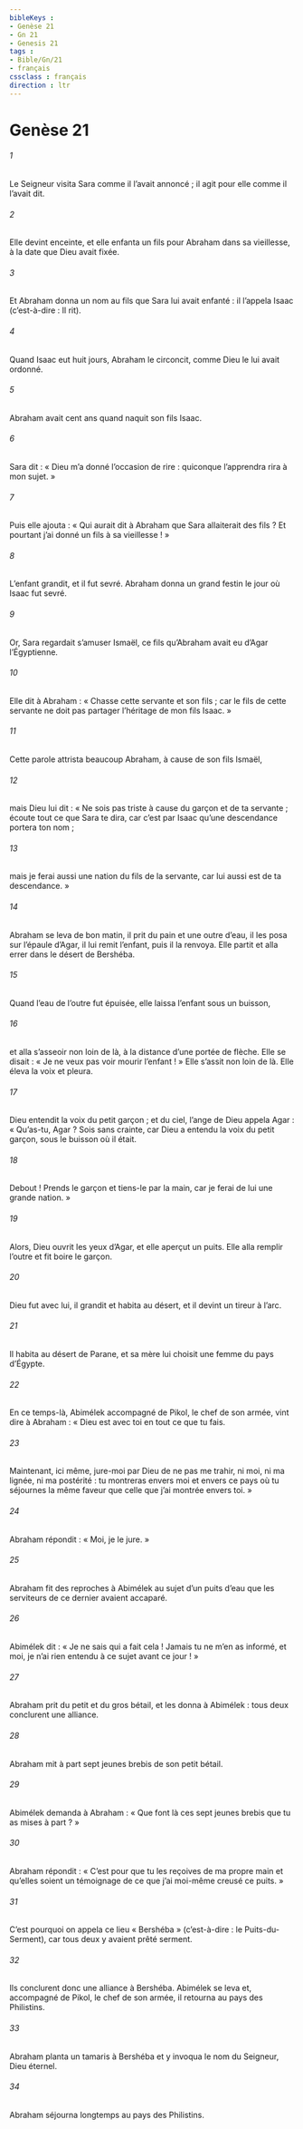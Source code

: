 ```yaml
---
bibleKeys : 
- Genèse 21
- Gn 21
- Genesis 21
tags : 
- Bible/Gn/21
- français
cssclass : français
direction : ltr
---
```


# Genèse 21

###### 1
Le Seigneur visita Sara comme il l’avait annoncé ; il agit pour elle comme il l’avait dit.
###### 2
Elle devint enceinte, et elle enfanta un fils pour Abraham dans sa vieillesse, à la date que Dieu avait fixée.
###### 3
Et Abraham donna un nom au fils que Sara lui avait enfanté : il l’appela Isaac (c’est-à-dire : Il rit).
###### 4
Quand Isaac eut huit jours, Abraham le circoncit, comme Dieu le lui avait ordonné.
###### 5
Abraham avait cent ans quand naquit son fils Isaac.
###### 6
Sara dit :
« Dieu m’a donné l’occasion de rire :
quiconque l’apprendra rira à mon sujet. »
###### 7
Puis elle ajouta :
« Qui aurait dit à Abraham que Sara allaiterait des fils ? Et pourtant j’ai donné un fils à sa vieillesse ! »
###### 8
L’enfant grandit, et il fut sevré. Abraham donna un grand festin le jour où Isaac fut sevré.
###### 9
Or, Sara regardait s’amuser Ismaël, ce fils qu’Abraham avait eu d’Agar l’Égyptienne.
###### 10
Elle dit à Abraham : « Chasse cette servante et son fils ; car le fils de cette servante ne doit pas partager l’héritage de mon fils Isaac. »
###### 11
Cette parole attrista beaucoup Abraham, à cause de son fils Ismaël,
###### 12
mais Dieu lui dit : « Ne sois pas triste à cause du garçon et de ta servante ; écoute tout ce que Sara te dira, car c’est par Isaac qu’une descendance portera ton nom ;
###### 13
mais je ferai aussi une nation du fils de la servante, car lui aussi est de ta descendance. »
###### 14
Abraham se leva de bon matin, il prit du pain et une outre d’eau, il les posa sur l’épaule d’Agar, il lui remit l’enfant, puis il la renvoya. Elle partit et alla errer dans le désert de Bershéba.
###### 15
Quand l’eau de l’outre fut épuisée, elle laissa l’enfant sous un buisson,
###### 16
et alla s’asseoir non loin de là, à la distance d’une portée de flèche. Elle se disait : « Je ne veux pas voir mourir l’enfant ! » Elle s’assit non loin de là. Elle éleva la voix et pleura.
###### 17
Dieu entendit la voix du petit garçon ; et du ciel, l’ange de Dieu appela Agar : « Qu’as-tu, Agar ? Sois sans crainte, car Dieu a entendu la voix du petit garçon, sous le buisson où il était.
###### 18
Debout ! Prends le garçon et tiens-le par la main, car je ferai de lui une grande nation. »
###### 19
Alors, Dieu ouvrit les yeux d’Agar, et elle aperçut un puits. Elle alla remplir l’outre et fit boire le garçon.
###### 20
Dieu fut avec lui, il grandit et habita au désert, et il devint un tireur à l’arc.
###### 21
Il habita au désert de Parane, et sa mère lui choisit une femme du pays d’Égypte.
###### 22
En ce temps-là, Abimélek accompagné de Pikol, le chef de son armée, vint dire à Abraham : « Dieu est avec toi en tout ce que tu fais.
###### 23
Maintenant, ici même, jure-moi par Dieu de ne pas me trahir, ni moi, ni ma lignée, ni ma postérité : tu montreras envers moi et envers ce pays où tu séjournes la même faveur que celle que j’ai montrée envers toi. »
###### 24
Abraham répondit : « Moi, je le jure. »
###### 25
Abraham fit des reproches à Abimélek au sujet d’un puits d’eau que les serviteurs de ce dernier avaient accaparé.
###### 26
Abimélek dit : « Je ne sais qui a fait cela ! Jamais tu ne m’en as informé, et moi, je n’ai rien entendu à ce sujet avant ce jour ! »
###### 27
Abraham prit du petit et du gros bétail, et les donna à Abimélek : tous deux conclurent une alliance.
###### 28
Abraham mit à part sept jeunes brebis de son petit bétail.
###### 29
Abimélek demanda à Abraham : « Que font là ces sept jeunes brebis que tu as mises à part ? »
###### 30
Abraham répondit : « C’est pour que tu les reçoives de ma propre main et qu’elles soient un témoignage de ce que j’ai moi-même creusé ce puits. »
###### 31
C’est pourquoi on appela ce lieu « Bershéba » (c’est-à-dire : le Puits-du-Serment), car tous deux y avaient prêté serment.
###### 32
Ils conclurent donc une alliance à Bershéba. Abimélek se leva et, accompagné de Pikol, le chef de son armée, il retourna au pays des Philistins.
###### 33
Abraham planta un tamaris à Bershéba et y invoqua le nom du Seigneur, Dieu éternel.
###### 34
Abraham séjourna longtemps au pays des Philistins.
